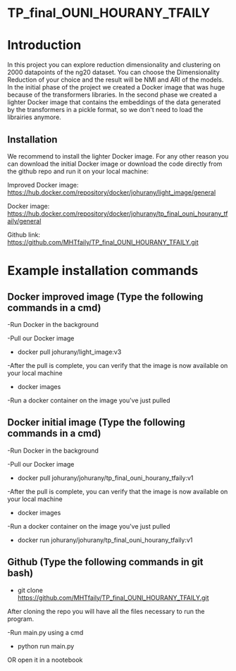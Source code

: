 # TP_final_OUNI_HOURANY_TFAILY

# Introduction

In this project you can explore reduction dimensionality and clustering on 2000 datapoints of the ng20 dataset. You can choose the Dimensionality Reduction of your choice and the result will be NMI and ARI of the models.
In the initial phase of the project we created a Docker image that was huge because of the transformers libraries.
In the second phase we created a lighter Docker image that contains the embeddings of the data generated by the transformers in a pickle format, so we don't need to load the librairies anymore.



## Installation

We recommend to install the lighter Docker image. For any other reason you can download the initial Docker image or download the code directly from the github repo and run it on your local machine:

Improved Docker image:
https://hub.docker.com/repository/docker/johurany/light_image/general

Docker image:
https://hub.docker.com/repository/docker/johurany/tp_final_ouni_hourany_tfaily/general

Github link:
https://github.com/MHTfaily/TP_final_OUNI_HOURANY_TFAILY.git

# Example installation commands

## Docker improved image (Type the following commands in a cmd)

-Run Docker in the background

-Pull our Docker image

- docker pull johurany/light_image:v3

-After the pull is complete, you can verify that the image is now available on your local machine

- docker images

-Run a docker container on the image you've just pulled

## Docker initial image (Type the following commands in a cmd)

-Run Docker in the background

-Pull our Docker image

- docker pull johurany/johurany/tp_final_ouni_hourany_tfaily:v1

-After the pull is complete, you can verify that the image is now available on your local machine

- docker images

-Run a docker container on the image you've just pulled

- docker run johurany/johurany/tp_final_ouni_hourany_tfaily:v1

## Github (Type the following commands in git bash)

- git clone https://github.com/MHTfaily/TP_final_OUNI_HOURANY_TFAILY.git

After cloning the repo you will have all the files necessary to run the program.

-Run main.py using a cmd

- python run main.py

OR open it in a nootebook

